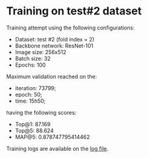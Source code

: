 # Training on test#2 dataset

Training attempt using the following configurations:

- Dataset: test #2 (fold index = 2)
- Backbone network: ResNet-101
- Image size: 256x512
- Batch size: 32
- Epochs: 100

Maximum validation reached on the:

- iteration: 73799;
- epoch: 50;
- time: 15h50;

having the following scores:

- Top@1: 87.169
- Top@5: 88.624
- MAP@5: 0.878747795414462

Training logs are available on the [log file](./train.log).

